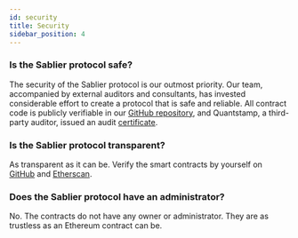 ```yaml
---
id: security
title: Security
sidebar_position: 4
---
```


### Is the Sablier protocol safe?

The security of the Sablier protocol is our outmost priority. Our team, accompanied by external auditors and consultants, has invested considerable effort to create a protocol that is safe and reliable. All contract code is publicly verifiable in our [GitHub repository](https://github.com/sablierhq/sablier), and Quantstamp, a third-party auditor, issued an audit [certificate](https://certificate.quantstamp.com/view/sablier).

### Is the Sablier protocol transparent?

As transparent as it can be. Verify the smart contracts by yourself on [GitHub](https://github.com/sablierhq/sablier) and [Etherscan](https://etherscan.io/labelcloud/sablier).

### Does the Sablier protocol have an administrator?

No. The contracts do not have any owner or administrator. They are as trustless as an Ethereum contract can be.
